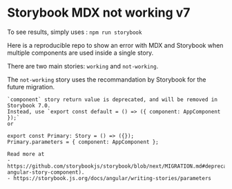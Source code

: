 # Storybook MDX not working v7

To see results, simply uses : `npm run storybook`

Here is a reproducible repo to show an error with MDX and Storybook when multiple components are used inside a single story.

There are two main stories: `working` and `not-working`.

The `not-working` story uses the recommandation by Storybook for the future migration.

```
`component` story return value is deprecated, and will be removed in Storybook 7.0.
Instead, use `export const default = () => ({ component: AppComponent });`
or

export const Primary: Story = () => ({});
Primary.parameters = { component: AppComponent };

Read more at
- https://github.com/storybookjs/storybook/blob/next/MIGRATION.md#deprecated-angular-story-component).
- https://storybook.js.org/docs/angular/writing-stories/parameters
```
